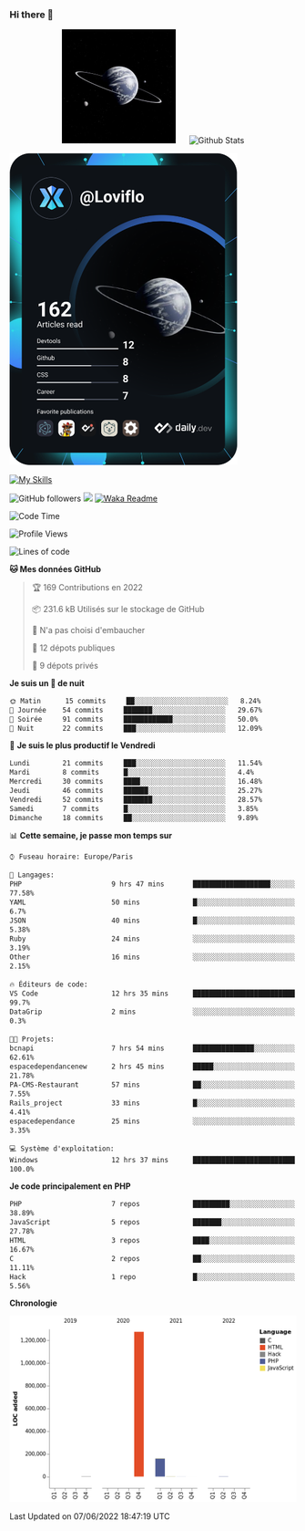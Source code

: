 ### Hi there 👋

<p align="center">
  <img src="https://github.com/Loviflo/Loviflo/blob/main/img/portrait.jpg" alt="Loviflo" height="200" style="margin-right: 20px"/>
  <img src="https://github-readme-stats.vercel.app/api?username=Loviflo&show_icons=true&theme=graywhite" alt="Github Stats" />
</p>

<a href="https://app.daily.dev/loviflo"><img src="https://github.com/loviflo/loviflo/blob/main/devcard.svg" width="400" alt="Loviflo's Dev Card"/></a>


[![My Skills](https://skillicons.dev/icons?i=php,laravel,symfony,mysql,js,ts,html,css,sass,angular,docker,webpack,vscode,figma,git,github,gitlab)](https://skillicons.dev)


![GitHub followers](https://img.shields.io/github/followers/Loviflo?label=Follow&style=social)
![](https://visitor-badge.glitch.me/badge?page_id=Loviflo.Loviflo)
[![Waka Readme](https://github.com/Loviflo/Loviflo/actions/workflows/update-stats.yml/badge.svg)](https://github.com/Loviflo/Loviflo/actions/workflows/update-stats.yml)

<!--START_SECTION:waka-->
![Code Time](http://img.shields.io/badge/Code%20Time-0%20secs-blue)

![Profile Views](http://img.shields.io/badge/Vues%20du%20profil-3-blue)

![Lines of code](https://img.shields.io/badge/Depuis%20Hello%20World%2C%20j%27ai%20%C3%A9crit-1%20Million%20Lignes%20de%20code-blue)

**🐱 Mes données GitHub** 

> 🏆 169 Contributions en 2022
 > 
> 📦 231.6 kB Utilisés sur le stockage de GitHub 
 > 
> 🚫 N'a pas choisi d'embaucher
 > 
> 📜 12 dépots publiques 
 > 
> 🔑 9 dépots privés  
 > 
**Je suis un 🦉 de nuit** 

```text
🌞 Matin      15 commits     ██░░░░░░░░░░░░░░░░░░░░░░░   8.24% 
🌆 Journée    54 commits     ███████░░░░░░░░░░░░░░░░░░   29.67% 
🌃 Soirée     91 commits     ████████████░░░░░░░░░░░░░   50.0% 
🌙 Nuit       22 commits     ███░░░░░░░░░░░░░░░░░░░░░░   12.09%

```
📅 **Je suis le plus productif le Vendredi** 

```text
Lundi        21 commits     ███░░░░░░░░░░░░░░░░░░░░░░   11.54% 
Mardi        8 commits      █░░░░░░░░░░░░░░░░░░░░░░░░   4.4% 
Mercredi     30 commits     ████░░░░░░░░░░░░░░░░░░░░░   16.48% 
Jeudi        46 commits     ██████░░░░░░░░░░░░░░░░░░░   25.27% 
Vendredi     52 commits     ███████░░░░░░░░░░░░░░░░░░   28.57% 
Samedi       7 commits      █░░░░░░░░░░░░░░░░░░░░░░░░   3.85% 
Dimanche     18 commits     ██░░░░░░░░░░░░░░░░░░░░░░░   9.89%

```


📊 **Cette semaine, je passe mon temps sur** 

```text
⌚︎ Fuseau horaire: Europe/Paris

💬 Langages: 
PHP                      9 hrs 47 mins       ███████████████████░░░░░░   77.58% 
YAML                     50 mins             █░░░░░░░░░░░░░░░░░░░░░░░░   6.7% 
JSON                     40 mins             █░░░░░░░░░░░░░░░░░░░░░░░░   5.38% 
Ruby                     24 mins             ░░░░░░░░░░░░░░░░░░░░░░░░░   3.19% 
Other                    16 mins             ░░░░░░░░░░░░░░░░░░░░░░░░░   2.15%

🔥 Éditeurs de code: 
VS Code                  12 hrs 35 mins      █████████████████████████   99.7% 
DataGrip                 2 mins              ░░░░░░░░░░░░░░░░░░░░░░░░░   0.3%

🐱‍💻 Projets: 
bcnapi                   7 hrs 54 mins       ███████████████░░░░░░░░░░   62.61% 
espacedependancenew      2 hrs 45 mins       █████░░░░░░░░░░░░░░░░░░░░   21.78% 
PA-CMS-Restaurant        57 mins             ██░░░░░░░░░░░░░░░░░░░░░░░   7.55% 
Rails_project            33 mins             █░░░░░░░░░░░░░░░░░░░░░░░░   4.41% 
espacedependance         25 mins             ░░░░░░░░░░░░░░░░░░░░░░░░░   3.35%

💻 Système d'exploitation: 
Windows                  12 hrs 37 mins      █████████████████████████   100.0%

```

**Je code principalement en PHP** 

```text
PHP                      7 repos             █████████░░░░░░░░░░░░░░░░   38.89% 
JavaScript               5 repos             ███████░░░░░░░░░░░░░░░░░░   27.78% 
HTML                     3 repos             ████░░░░░░░░░░░░░░░░░░░░░   16.67% 
C                        2 repos             ██░░░░░░░░░░░░░░░░░░░░░░░   11.11% 
Hack                     1 repo              █░░░░░░░░░░░░░░░░░░░░░░░░   5.56%

```


**Chronologie**

![Chart not found](https://raw.githubusercontent.com/Loviflo/Loviflo/main/charts/bar_graph.png) 


 Last Updated on 07/06/2022 18:47:19 UTC
<!--END_SECTION:waka-->

